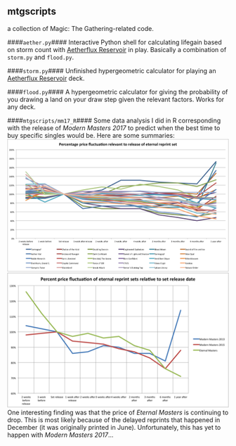 ## mtgscripts ##

a collection of Magic: The Gathering-related code.

####`aether.py`####
Interactive Python shell for calculating lifegain based on storm count with [Aetherflux Reservoir](http://gatherer.wizards.com/Pages/Card/Details.aspx?multiverseid=417765) in play. Basically a combination of `storm.py` and `flood.py`.

####`storm.py`####
Unfinished hypergeometric calculator for playing an [Aetherflux Reservoir](http://gatherer.wizards.com/Pages/Card/Details.aspx?multiverseid=417765) deck.

####`flood.py`####
A hypergeometric calculator for giving the probability of you drawing a land on your draw step given the relevant factors. Works for any deck.

####`mtgscripts/mm17_R`####
Some data analysis I did in R corresponding with the release of _Modern Masters 2017_ to predict when the best time to buy specific singles would be. Here are some summaries:
![Individual card fluctuation](https://github.com/grtkrtf/mtgscripts/blob/master/mm17_R/ppc.png?raw=true)
![Set-based fluctuation](https://github.com/grtkrtf/mtgscripts/blob/master/mm17_R/ppc_2.png?raw=true)
One interesting finding was that the price of _Eternal Masters_ is continuing to drop. This is most likely because of the delayed reprints that happened in December (it was originally printed in June). Unfortunately, this has yet to happen with _Modern Masters 2017_...
